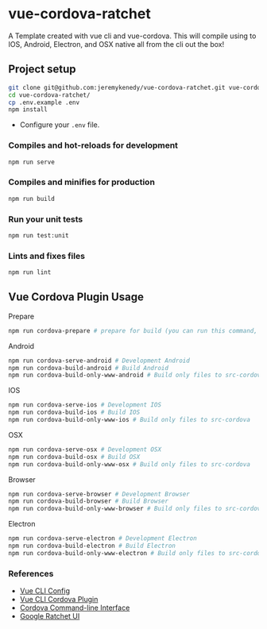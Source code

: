 # vue-cordova-ratchet
A Template created with vue cli and vue-cordova. This will compile using to IOS, Android, Electron, and OSX native all from the cli out the box!

## Project setup
```sh
git clone git@github.com:jeremykenedy/vue-cordova-ratchet.git vue-cordova-ratchet
cd vue-cordova-ratchet/
cp .env.example .env
npm install
```

* Configure your `.env` file.

### Compiles and hot-reloads for development
```sh
npm run serve
```

### Compiles and minifies for production
```sh
npm run build
```

### Run your unit tests
```sh
npm run test:unit
```

### Lints and fixes files
```sh
npm run lint
```

## Vue Cordova Plugin Usage
Prepare
```sh
npm run cordova-prepare # prepare for build (you can run this command, when you checkouted your project from GIT, it's like npm install)
```
Android
```sh
npm run cordova-serve-android # Development Android
npm run cordova-build-android # Build Android
npm run cordova-build-only-www-android # Build only files to src-cordova
```
IOS
```sh
npm run cordova-serve-ios # Development IOS
npm run cordova-build-ios # Build IOS
npm run cordova-build-only-www-ios # Build only files to src-cordova
```
OSX
```sh
npm run cordova-serve-osx # Development OSX
npm run cordova-build-osx # Build OSX
npm run cordova-build-only-www-osx # Build only files to src-cordova
```
Browser
```sh
npm run cordova-serve-browser # Development Browser
npm run cordova-build-browser # Build Browser
npm run cordova-build-only-www-browser # Build only files to src-cordova
```
Electron
```sh
npm run cordova-serve-electron # Development Electron
npm run cordova-build-electron # Build Electron
npm run cordova-build-only-www-electron # Build only files to src-cordova
```

### References
* [Vue CLI Config](https://cli.vuejs.org/config/)
* [Vue CLI Cordova Plugin](https://github.com/m0dch3n/vue-cli-plugin-cordova)
* [Cordova Command-line Interface](https://cordova.apache.org/docs/en/2.9.0/guide/cli/)
* [Google Ratchet UI](http://goratchet.com/)
